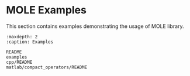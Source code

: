 # MOLE Examples

This section contains examples demonstrating the usage of MOLE library.

```{toctree}
:maxdepth: 2
:caption: Examples

README
examples
cpp/README
matlab/compact_operators/README
```

